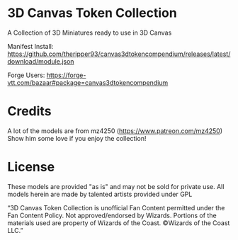 # 3D Canvas Token Collection
A Collection of 3D Miniatures ready to use in 3D Canvas

Manifest Install: https://github.com/theripper93/canvas3dtokencompendium/releases/latest/download/module.json

Forge Users: https://forge-vtt.com/bazaar#package=canvas3dtokencompendium

# Credits

A lot of the models are from mz4250 (https://www.patreon.com/mz4250) Show him some love if you enjoy the collection!

# License

These models are provided "as is" and may not be sold for private use. All models herein are made by talented artists provided under GPL

“3D Canvas Token Collection is unofficial Fan Content permitted under the Fan Content Policy. Not approved/endorsed by Wizards. Portions of the materials used are property of Wizards of the Coast. ©Wizards of the Coast LLC.”
